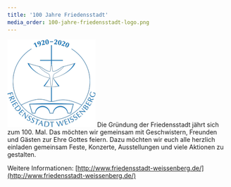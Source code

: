 ```yaml
---
title: '100 Jahre Friedensstadt'
media_order: 100-jahre-friedensstadt-logo.png
---
```


[![100 Jahre Friedensstadt](100-jahre-friedensstadt-logo.png?classes=center)](http://www.friedensstadt-weissenberg.de)
Die Gründung der Friedensstadt jährt sich zum 100. Mal.
Das möchten wir gemeinsam mit Geschwistern, Freunden und Gästen zur Ehre Gottes feiern. Dazu möchten wir euch alle herzlich einladen gemeinsam Feste, Konzerte, Ausstellungen und viele Aktionen zu gestalten.


Weitere Informationen: [http://www.friedensstadt-weissenberg.de/](http://www.friedensstadt-weissenberg.de/)